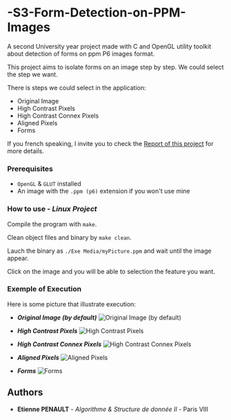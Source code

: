# -S3-Form-Detection-on-PPM-Images

A second University year project made with C and OpenGL utility toolkit about detection of forms on ppm P6 images format.

This project aims to isolate forms on an image step by step. We could select the step we want.

There is steps we could select in the application:
  * Original Image
  * High Contrast Pixels
  * High Contrast Connex Pixels
  * Aligned Pixels
  * Forms

If you french speaking, I invite you to check the [Report of this project](https://github.com/3t13nn3/-S3-Form-Detection-on-PPM-Images/blob/master/Rapport/RAPPORT.pdf) for more details.

### Prerequisites

- ```OpenGL``` & ```GLUT``` installed
- An image with the ```.ppm (p6)``` extension if you won't use mine

### How to use - *Linux Project*

Compile the program with ```make```.

Clean object files and binary by ```make clean```.

Lauch the binary as ```./Exe Media/myPicture.ppm``` and wait until the image appear.

Click on the image and you will be able to selection the feature you want.

### Exemple of Execution

Here is some picture that illustrate execution:

- ***Original Image (by default)***
![Original Image (by default)](https://github.com/3t13nn3/-S3-Form-Detection-on-PPM-Images/blob/master/Execution%20Pic/1.png)

- ***High Contrast Pixels***
![High Contrast Pixels](https://github.com/3t13nn3/-S3-Form-Detection-on-PPM-Images/blob/master/Execution%20Pic/2.png)

- ***High Contrast Connex Pixels***
![High Contrast Connex Pixels](https://github.com/3t13nn3/-S3-Form-Detection-on-PPM-Images/blob/master/Execution%20Pic/3.png)

- ***Aligned Pixels***
![Aligned Pixels](https://github.com/3t13nn3/-S3-Form-Detection-on-PPM-Images/blob/master/Execution%20Pic/4.png)

- ***Forms***
![Forms](https://github.com/3t13nn3/-S3-Form-Detection-on-PPM-Images/blob/master/Execution%20Pic/5.png)


## Authors

* **Etienne PENAULT** - *Algorithme & Structure de donnée II* - Paris VIII
